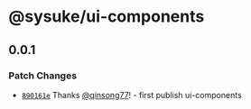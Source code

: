 # @sysuke/ui-components

## 0.0.1

### Patch Changes

- [`890161e`](https://github.com/qinsong77/sysuke/commit/890161e1fb898b54101274900b7ccb48fe5d65af) Thanks
  [@qinsong77](https://github.com/qinsong77)! - first publish ui-components
